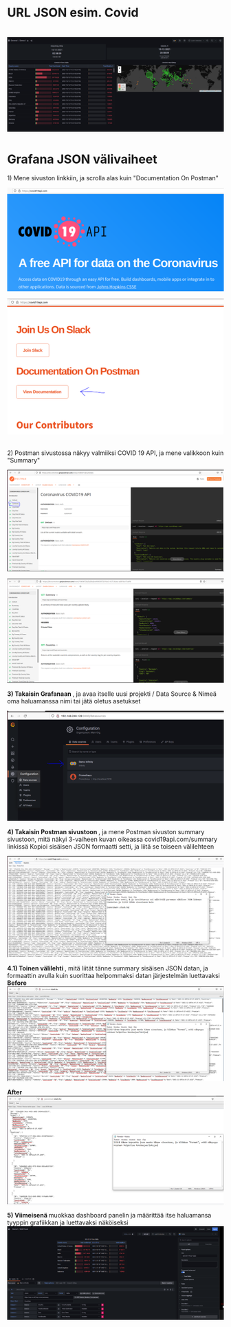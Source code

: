 <h1>URL JSON esim. Covid<h1>
 
<!--tutoriaali linkki: https://www.youtube.com/watch?v=Wmgs1E9Ry-s -->
  
![Alt text](images/Grafana-json-Dashboard.PNG?raw=true "None")

  <h1>Grafana JSON välivaiheet</h1>
  1) Mene sivuston linkkiin, ja scrolla alas kuin "Documentation On Postman" <br>
  
  ![Alt text](images/Sieppaa-1API-url.PNG?raw=true "None")

  ![Alt text](images/Sieppaa-2API-url.PNG?raw=true "None") <br>
  
  <br> 2) Postman sivustossa näkyy valmiiksi COVID 19 API, ja mene valikkoon kuin "Summary"
  
  ![Alt text](images/Sieppaa-3Postman-GET.PNG?raw=true "None") <br>
    
  ![Alt text](images/Sieppaa-3Postman-GETSummary.PNG?raw=true "None") <br>
  
  <b>3) Takaisin Grafanaan </b>, ja avaa itselle uusi projekti / Data Source & Nimeä oma haluamanssa nimi tai jätä oletus asetukset
  
  ![Alt text](images/Sieppaa-4addSources.PNG?raw=true "None") <br>
  
  <b>4) Takaisin Postman sivustoon </b>, ja mene Postman sivuston summary sivustoon, mitä näkyi 3-vaiheen kuvan oikeassa covid19api.com/summary linkissä
  Kopioi sisäisen JSON formaatti setti, ja liitä se toiseen välilehteen
  
  ![Alt text](images/Sieppaa-5CopyJSON-1.PNG?raw=true "None") <br>
  
  <b>4.1) Toinen välilehti </b>, mitä liität tänne summary sisäisen JSON datan, ja formaattin avulla kuin suorittaa helpommaksi datan järjestelmän luettavaksi
  <b>Before </b>
  ![Alt text](images/Sieppaa-5CopyJSON-2Before.PNG?raw=true "None") <br>
  
  <b>After </b>
  ![Alt text](images/Sieppaa-5CopyJSON-3After.PNG?raw=true "None") <br>
  
  <b>5) Viimeisenä </b> muokkaa dashboard panelin ja määrittää itse haluamansa tyyppin grafiikkan ja luettavaksi näköiseksi
  ![Alt text](images/Grafana-CovidPanel-1.PNG?raw=true "None") <br>
